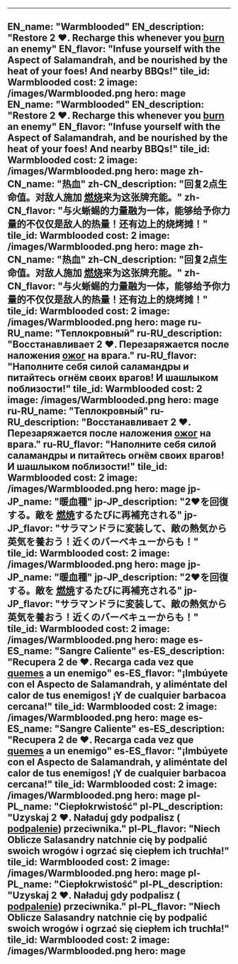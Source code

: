 ---

EN_name: "Warmblooded"
EN_description: "Restore 2 ❤️.  Recharge this whenever you  <u>burn</u> an enemy"
EN_flavor: "Infuse yourself with the Aspect of Salamandrah, and be nourished by the heat of your foes! And nearby BBQs!"
tile_id: Warmblooded
cost: 2
image: /images/Warmblooded.png
hero: mage
EN_name: "Warmblooded"
EN_description: "Restore 2 ❤️.  Recharge this whenever you  <u>burn</u> an enemy"
EN_flavor: "Infuse yourself with the Aspect of Salamandrah, and be nourished by the heat of your foes! And nearby BBQs!"
tile_id: Warmblooded
cost: 2
image: /images/Warmblooded.png
hero: mage
zh-CN_name: "热血"
zh-CN_description: "回复2点生命值。对敌人施加 <u>燃烧</u>来为这张牌充能。"
zh-CN_flavor: "与火蜥蜴的力量融为一体，能够给予你力量的不仅仅是敌人的热量！还有边上的烧烤摊！"
tile_id: Warmblooded
cost: 2
image: /images/Warmblooded.png
hero: mage
zh-CN_name: "热血"
zh-CN_description: "回复2点生命值。对敌人施加 <u>燃烧</u>来为这张牌充能。"
zh-CN_flavor: "与火蜥蜴的力量融为一体，能够给予你力量的不仅仅是敌人的热量！还有边上的烧烤摊！"
tile_id: Warmblooded
cost: 2
image: /images/Warmblooded.png
hero: mage
ru-RU_name: "Теплокровный"
ru-RU_description: "Восстанавливает 2 ❤️. Перезаряжается после наложения  <u>ожог</u> на врага."
ru-RU_flavor: "Наполните себя силой саламандры и питайтесь огнём своих врагов! И шашлыком поблизости!"
tile_id: Warmblooded
cost: 2
image: /images/Warmblooded.png
hero: mage
ru-RU_name: "Теплокровный"
ru-RU_description: "Восстанавливает 2 ❤️. Перезаряжается после наложения  <u>ожог</u> на врага."
ru-RU_flavor: "Наполните себя силой саламандры и питайтесь огнём своих врагов! И шашлыком поблизости!"
tile_id: Warmblooded
cost: 2
image: /images/Warmblooded.png
hero: mage
jp-JP_name: "暖血種"
jp-JP_description: "2❤️を回復する。敵を <u>燃焼</u>するたびに再補充される"
jp-JP_flavor: "サラマンドラに変装して、敵の熱気から英気を養おう！近くのバーベキューからも！"
tile_id: Warmblooded
cost: 2
image: /images/Warmblooded.png
hero: mage
jp-JP_name: "暖血種"
jp-JP_description: "2❤️を回復する。敵を <u>燃焼</u>するたびに再補充される"
jp-JP_flavor: "サラマンドラに変装して、敵の熱気から英気を養おう！近くのバーベキューからも！"
tile_id: Warmblooded
cost: 2
image: /images/Warmblooded.png
hero: mage
es-ES_name: "Sangre Caliente"
es-ES_description: "Recupera 2 de ❤️. Recarga cada vez que  <u>quemes</u> a un enemigo"
es-ES_flavor: "¡Imbúyete con el Aspecto de Salamandrah, y aliméntate del calor de tus enemigos! ¡Y de cualquier barbacoa cercana!"
tile_id: Warmblooded
cost: 2
image: /images/Warmblooded.png
hero: mage
es-ES_name: "Sangre Caliente"
es-ES_description: "Recupera 2 de ❤️. Recarga cada vez que  <u>quemes</u> a un enemigo"
es-ES_flavor: "¡Imbúyete con el Aspecto de Salamandrah, y aliméntate del calor de tus enemigos! ¡Y de cualquier barbacoa cercana!"
tile_id: Warmblooded
cost: 2
image: /images/Warmblooded.png
hero: mage
pl-PL_name: "Ciepłokrwistość"
pl-PL_description: "Uzyskaj 2 ❤️. Naładuj gdy podpalisz ( <u>podpalenie</u>) przeciwnika."
pl-PL_flavor: "Niech Oblicze Salasandry natchnie cię by podpalić swoich wrogów i ogrzać się ciepłem ich truchła!"
tile_id: Warmblooded
cost: 2
image: /images/Warmblooded.png
hero: mage
pl-PL_name: "Ciepłokrwistość"
pl-PL_description: "Uzyskaj 2 ❤️. Naładuj gdy podpalisz ( <u>podpalenie</u>) przeciwnika."
pl-PL_flavor: "Niech Oblicze Salasandry natchnie cię by podpalić swoich wrogów i ogrzać się ciepłem ich truchła!"
tile_id: Warmblooded
cost: 2
image: /images/Warmblooded.png
hero: mage
---
